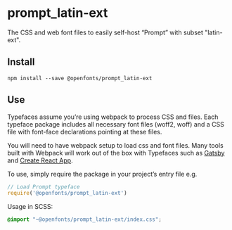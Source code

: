 
# prompt_latin-ext

The CSS and web font files to easily self-host “Prompt” with subset "latin-ext".

## Install

`npm install --save @openfonts/prompt_latin-ext`

## Use

Typefaces assume you’re using webpack to process CSS and files. Each typeface
package includes all necessary font files (woff2, woff) and a CSS file with
font-face declarations pointing at these files.

You will need to have webpack setup to load css and font files. Many tools built
with Webpack will work out of the box with Typefaces such as [Gatsby](https://github.com/gatsbyjs/gatsby)
and [Create React App](https://github.com/facebookincubator/create-react-app).

To use, simply require the package in your project’s entry file e.g.

```javascript
// Load Prompt typeface
require('@openfonts/prompt_latin-ext')
```

Usage in SCSS:
```scss
@import "~@openfonts/prompt_latin-ext/index.css";
```
